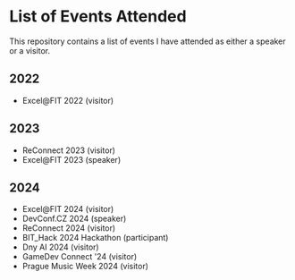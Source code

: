 # List of Events Attended
This repository contains a list of events I have attended as either a speaker or a visitor.

## 2022
- Excel@FIT 2022 (visitor)

## 2023
- ReConnect 2023 (visitor)
- Excel@FIT 2023 (speaker)

## 2024
- Excel@FIT 2024 (visitor)
- DevConf.CZ 2024 (speaker)
- ReConnect 2024 (visitor)
- BIT_Hack 2024 Hackathon (participant)
- Dny AI 2024 (visitor)
- GameDev Connect '24 (visitor)
- Prague Music Week 2024 (visitor)
